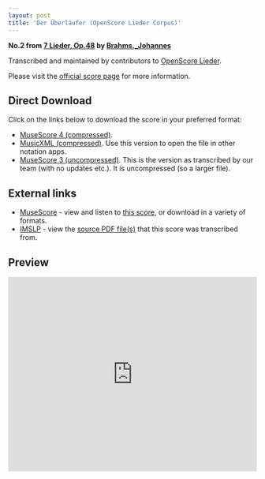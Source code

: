 ```yaml
---
layout: post
title: 'Der Überläufer (OpenScore Lieder Corpus)'
---
```


__No.2 from [7 Lieder, Op.48](https://fourscoreandmore.org/openscore/lieder/Brahms%2C_Johannes/7_Lieder%2C_Op.48/) by [Brahms,_Johannes](https://fourscoreandmore.org/openscore/lieder/Brahms%2C_Johannes)__

Transcribed and maintained by contributors to [OpenScore Lieder].

Please visit the [official score page] for more information.

[official score page]: https://musescore.com/openscore-lieder-corpus/scores/5071622
[OpenScore Lieder]: https://musescore.com/openscore-lieder-corpus

## Direct Download

Click on the links below to download the score in your preferred format:
- [MuseScore 4 (compressed)](https://fourscoreandmore.org/openscore/lieder/Brahms%2C_Johannes/7_Lieder%2C_Op.48/2_Der_%C3%9Cberl%C3%A4ufer.mscz).
- [MusicXML (compressed)](https://fourscoreandmore.org/openscore/lieder/Brahms%2C_Johannes/7_Lieder%2C_Op.48/2_Der_%C3%9Cberl%C3%A4ufer.mxl). Use this version to open the file in other notation apps.
- [MuseScore 3 (uncompressed)](https://raw.githubusercontent.com/OpenScore/Lieder/refs/heads/main/scores/Brahms%2C_Johannes/7_Lieder%2C_Op.48/2_Der_%C3%9Cberl%C3%A4ufer/lc5071622.mscx). This is the version as transcribed by our team (with no updates etc.). It is uncompressed (so a larger file).

## External links

- [MuseScore] - view and listen to [this score][MuseScore], or download in a variety of formats.
- [IMSLP] - view the [source PDF file(s)][IMSLP] that this score was transcribed from.

[MuseScore]: https://musescore.com/score/5071622
[IMSLP]: https://imslp.org/wiki/Special:ReverseLookup/81907

## Preview

<iframe width="100%" height="394" src="https://musescore.com/openscore-lieder-corpus/scores/5071622/embed" frameborder="0" allowfullscreen allow="autoplay; fullscreen"></iframe>
